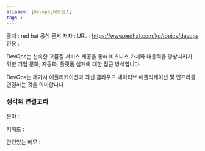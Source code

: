 ```yaml
---
aliases: [devops,데브옵스]
tags : 
---
```


출처 : red hat 공식 문서 
저자 :
URL : https://www.redhat.com/ko/topics/devops
인용 : 

DevOps는 신속한 고품질 서비스 제공을 통해 비즈니스 가치와 대응력을 향상시키기 위한 기업 문화, 자동화, 플랫폼 설계에 대한 접근 방식입니다. 

DevOps는 레거시 애플리케이션과 최신 클라우드 네이티브 애플리케이션 및 인프라를 연결하는 것을 의미합니다.

### 생각의 연결고리
분야 : 

키워드 :

관련있는 메모 :
